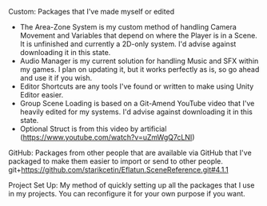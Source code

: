 Custom: Packages that I've made myself or edited
  - The Area-Zone System is my custom method of handling Camera Movement and Variables that depend on where the Player is in a Scene. It is unfinished and currently a 2D-only system. I'd advise against downloading it in this state.
  - Audio Manager is my current solution for handling Music and SFX within my games. I plan on updating it, but it works perfectly as is, so go ahead and use it if you wish.
  - Editor Shortcuts are any tools I've found or written to make using Unity Editor easier.
  - Group Scene Loading is based on a Git-Amend YouTube video that I've heavily edited for my systems. I'd advise against downloading it in this state.
  - Optional Struct is from this video by artificial (https://www.youtube.com/watch?v=uZmWgQ7cLNI)

GitHub: Packages from other people that are available via GitHub that I've packaged to make them easier to import or send to other people. 
git+https://github.com/starikcetin/Eflatun.SceneReference.git#4.1.1

Project Set Up: My method of quickly setting up all the packages that I use in my projects. You can reconfigure it for your own purpose if you want.
